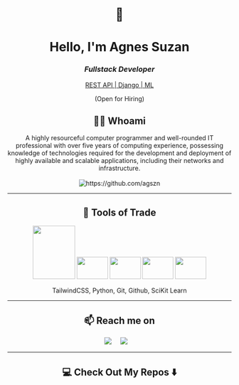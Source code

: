 <h1 align="center"> 👋 </h1>
<div align="center">
    <h1><b>Hello, I'm Agnes Suzan</b></h1>
    <h3><i>Fullstack Developer</i></h3>
    <span><u>REST API | Django | ML </u> </span>
</div>
<p align="center"> (Open for Hiring)</p>

<h2 align="center"> 👨‍💻 Whoami</h2>
<p align="center">
    <span>A highly resourceful computer programmer and well-rounded IT professional with over five years of computing experience, 
        possessing knowledge of technologies required for the development and deployment of highly available 
        and scalable applications, including their networks and infrastructure.</span>
  <br> <br>
  <img src="https://komarev.com/ghpvc/?username=agszn" alt="https://github.com/agszn" />
</p>

<hr>

<h2 align="center"> 🔭 Tools of Trade</h2>
<p align="center">
    <img src="https://icts.io/wp-content/uploads/2020/04/django_final.png" alt="" width="95px" height="120px">
    <img src="https://specials-images.forbesimg.com/imageserve/1160013652/960x0.jpg?fit=scale" alt="" width="70px" height="50px">
    <img src="https://www.cloudesign.com/wp-content/themes/nex/assets/images/technologies/backendthree/Flask.png" alt="" width="70px" height="50px">
    <img src="https://www.payoda.com/wp-content/uploads/2021/05/1_mbP4Bjrs8Hshx7IgjsUNSg.jpeg" alt="" width="70px" height="50px">
    <img src="https://p7.hiclipart.com/preview/905/45/226/scikit-learn-python-scikit-image-logo-brand-learning.jpg" alt="" width="70px" height="50px">
</p>
<p align="center">TailwindCSS, Python, Git, Github, SciKit Learn</p>

<hr>

<h2  align="center">📫 Reach me on</h2>
<p align="center">
  <a target="_blank"href=""><img src="https://img.shields.io/badge/linkedin-%230077B5.svg?&style=for-the-badge&logo=linkedin&logoColor=white" /></a>&nbsp;&nbsp;&nbsp;&nbsp;
  <a href="mailto:suzanagnes00@gmail.com?subject=Hello%20Agnes Suzan,%20From%20Github"><img src="https://img.shields.io/badge/gmail-%23D14836.svg?&style=for-the-badge&logo=gmail&logoColor=white" /></a>&nbsp;&nbsp;&nbsp;&nbsp;
</p>

<hr>

<h2  align="center">💻 Check Out My Repos ⬇️ </h2>
